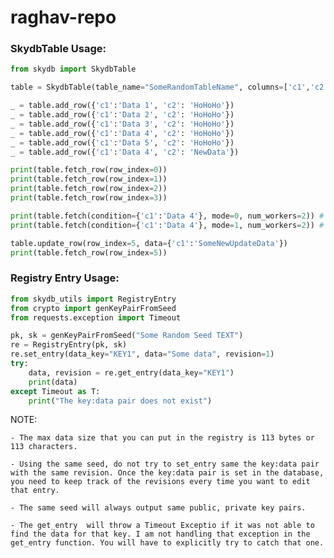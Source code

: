 # raghav-repo
### SkydbTable Usage:
```python
from skydb import SkydbTable

table = SkydbTable(table_name="SomeRandomTableName", columns=['c1','c2'], seed="RANDOM SEED")

_ = table.add_row({'c1':'Data 1', 'c2': 'HoHoHo'})
_ = table.add_row({'c1':'Data 2', 'c2': 'HoHoHo'})
_ = table.add_row({'c1':'Data 3', 'c2': 'HoHoHo'})
_ = table.add_row({'c1':'Data 4', 'c2': 'HoHoHo'})
_ = table.add_row({'c1':'Data 5', 'c2': 'HoHoHo'})
_ = table.add_row({'c1':'Data 4', 'c2': 'NewData'})

print(table.fetch_row(row_index=0))
print(table.fetch_row(row_index=1))
print(table.fetch_row(row_index=2))
print(table.fetch_row(row_index=3))

print(table.fetch(condition={'c1':'Data 4'}, mode=0, num_workers=2)) # fetch one row
print(table.fetch(condition={'c1':'Data 4'}, mode=1, num_workers=2)) # fetch all rows

table.update_row(row_index=5, data={'c1':'SomeNewUpdateData'})
print(table.fetch_row(row_index=5))
```

### Registry Entry Usage:
```python
from skydb_utils import RegistryEntry
from crypto import genKeyPairFromSeed
from requests.exception import Timeout

pk, sk = genKeyPairFromSeed("Some Random Seed TEXT")
re = RegistryEntry(pk, sk)
re.set_entry(data_key="KEY1", data="Some data", revision=1)
try:
	data, revision = re.get_entry(data_key="KEY1")
	print(data)
except Timeout as T:
	print("The key:data pair does not exist")
```

NOTE:
	
	- The max data size that you can put in the registry is 113 bytes or 113 characters.

	- Using the same seed, do not try to set_entry same the key:data pair with the same revision. Once the key:data pair is set in the database, you need to keep track of the revisions every time you want to edit that entry.

	- The same seed will always output same public, private key pairs.

	- The get_entry  will throw a Timeout Exceptio if it was not able to find the data for that key. I am not handling that exception in the get_entry function. You will have to explicitly try to catch that one.
